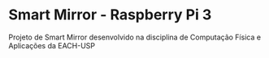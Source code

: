 # Smart Mirror - Raspberry Pi 3
Projeto de Smart Mirror desenvolvido na disciplina de Computação Física e Aplicações da EACH-USP
